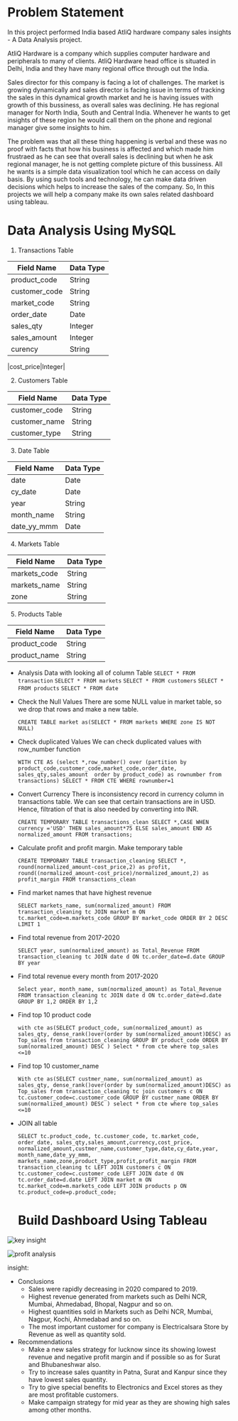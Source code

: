 # Problem Statement
  In this project performed India based AtliQ hardware company sales insights - A Data 
  Analysis project.
	
  AtliQ Hardware is a company which supplies computer hardware and peripherals to many of 
  clients. AtliQ Hardware head office is situated in Delhi, India and they have many 
  regional office through out the India.
	
  Sales director for this company is facing a lot of challenges. The market is growing 
  dynamically and sales director is facing issue in terms of tracking the sales in this 
  dynamical growth market and he is having issues with growth of this bussiness, as overall 
  sales was declining. He has regional manager for North India, South and Central India. 
  Whenever he wants to get insights of these region he would call them  on the phone and 
  regional manager give some insights to him.
	
  The problem was that all these thing happening is verbal and these was no proof with facts 
  that how his business is affected and which made him frustraed as he can see that overall 
  sales is declining but when he ask regional manager, he is not getting complete picture of 
  this bussiness. All he wants is a simple data visualization tool which he can access on 
  daily basis. By using such tools and technology, he can make data driven decisions which 
  helps to increase the sales of the company. So, In this projects we will help a company 
  make its own sales related dashboard using tableau.
  
# Data Analysis Using MySQL
1. Transactions Table
   
|Field Name|Data Type|
|----------|---------|
|product_code|String|
|customer_code|String|
|market_code|String|
|order_date|Date|
|sales_qty|Integer|
|sales_amount|Integer|
|curency|String|

|cost_price|Integer|

2. Customers Table

|Field Name|Data Type|
|----------|---------|
|customer_code|String|
|customer_name|String|
|customer_type|String|

3. Date Table

|Field Name|Data Type|
|----------|---------|
|date|Date|
|cy_date|Date|
|year|String|
|month_name|String|
|date_yy_mmm|Date|

4. Markets Table

|Field Name|Data Type|
|----------|---------|
|markets_code|String|
|markets_name|String|
|zone|String|

5. Products Table

|Field Name|Data Type|
|----------|---------|
|product_code|String|
|product_name|String|

- Analysis Data with looking all of column Table
  `SELECT * FROM transaction`
  `SELECT * FROM markets`
  `SELECT * FROM customers`
  `SELECT * FROM products`
  `SELECT * FROM date`
  
 - Check the Null Values
   There are some NULL value in market table, so we drop that rows and make a new table.
  
   `CREATE TABLE market as(SELECT * FROM markets WHERE zone IS NOT NULL)`

- Check duplicated Values
  We can check duplicated values with row_number function

  `WITH CTE AS (select *,row_number() over (partition by product_code,customer_code,market_code,order_date,
			sales_qty,sales_amount  order by product_code) as rownumber
			from transactions)
   SELECT * FROM CTE WHERE rownumber=1`
  
- Convert Currency
    There is inconsistency record in currency column in transactions table. We can see that certain transactions are in USD. Hence, filtration of that is also needed by converting into INR.

   `CREATE TEMPORARY TABLE transactions_clean SELECT *,CASE WHEN currency ='USD' THEN sales_amount*75
			ELSE sales_amount
            END AS normalized_amount FROM transactions;`
  
- Calculate profit and profit margin. Make temporary table
  
  `CREATE TEMPORARY TABLE transaction_cleaning SELECT *, round(normalized_amount-cost_price,2) as profit, round((normalized_amount-cost_price)/normalized_amount,2) as profit_margin
   FROM transactions_clean`
  
- Find market names that have highest revenue
  
  `SELECT markets_name, sum(normalized_amount) FROM transaction_cleaning tc JOIN market m ON tc.market_code=m.markets_code GROUP BY market_code ORDER BY 2 DESC LIMIT 1`
  
- Find total revenue from 2017-2020
  
  `SELECT year, sum(normalized_amount) as Total_Revenue FROM transaction_cleaning tc JOIN date d ON tc.order_date=d.date GROUP BY year`
  
- Find total revenue every month from 2017-2020
  
  `Select year, month_name, sum(normalized_amount) as Total_Revenue FROM transaction_cleaning tc JOIN date d ON tc.order_date=d.date GROUP BY 1,2 ORDER BY 1,2`
  
-  Find top 10 product code
  
   `with cte as(SELECT product_code, sum(normalized_amount) as 
   sales_qty, dense_rank()over(order by sum(normalized_amount)DESC) as Top_sales from transaction_cleaning GROUP BY product_code ORDER BY sum(normalized_amount) DESC )
   Select * from cte where top_sales <=10`

- Find top 10 customer_name
  
  `With cte as(SELECT custmer_name, sum(normalized_amount) as sales_qty, dense_rank()over(order by sum(normalized_amount)DESC) as Top_sales from transaction_cleaning tc join customers c ON 
  tc.customer_code=c.customer_code GROUP BY custmer_name ORDER BY sum(normalized_amount) DESC ) select * from cte where top_sales <=10`

- JOIN all table
  
  `SELECT tc.product_code, tc.customer_code, tc.market_code, order_date, sales_qty,sales_amount,currency,cost_price,
		normalized_amount,custmer_name,customer_type,date,cy_date,year, month_name,date_yy_mmm,
		markets_name,zone,product_type,profit,profit_margin
		FROM transaction_cleaning tc LEFT JOIN customers c ON tc.customer_code=c.customer_code
								   LEFT JOIN date d ON tc.order_date=d.date
								   LEFT JOIN market m ON tc.market_code=m.markets_code
								   LEFT JOIN products p ON tc.product_code=p.product_code;`

  # Build Dashboard Using Tableau
![key insight](https://github.com/sintiakn/atliqhardware/assets/115802103/cc6baefc-ae14-418c-bf81-8dd303aa9ae4)


![profit analysis](https://github.com/sintiakn/atliqhardware/assets/115802103/77b0ca00-97d1-488d-8ff8-09daaee1c861)

insight:
- Conclusions
  - Sales were rapidly decreasing in 2020 compared to 2019.
  - Highest revenue generated from markets such as Delhi NCR, Mumbai, Ahmedabad, Bhopal, Nagpur and so on.
  - Highest quantities sold in Markets such as Delhi NCR, Mumbai, Nagpur, Kochi, Ahmedabad and so on.
  - The most important customer for company is Electricalsara Store by Revenue as well as quantity sold.
- Recommendations
  - Make a new sales strategy for lucknow since its showing lowest revenue and negative profit margin and if possible so as for Surat and Bhubaneshwar also.
  - Try to increase sales quantity in Patna, Surat and Kanpur since they have lowest sales quantity.
  - Try to give special benefits to Electronics and Excel stores as they are most profitable customers.
  - Make campaign strategy for mid year as they are showing high sales among other months.

